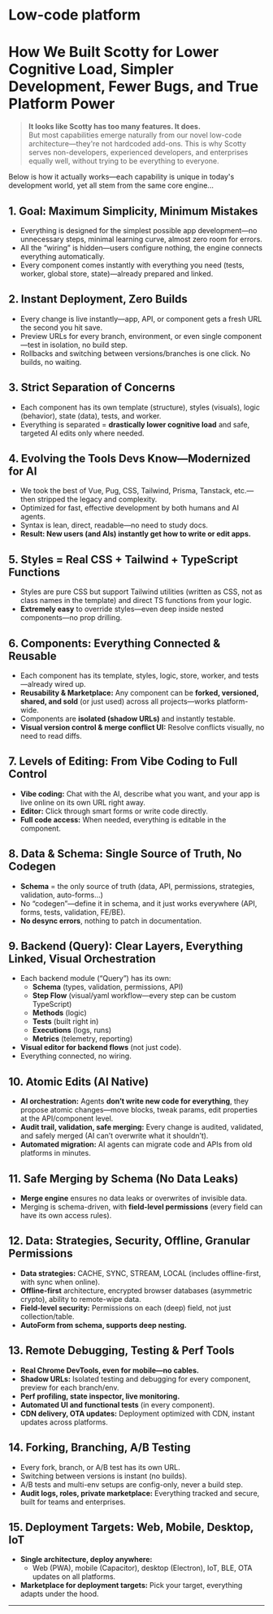 # Low-code platform

# How We Built Scotty for Lower Cognitive Load, Simpler Development, Fewer Bugs, and True Platform Power

> **It looks like Scotty has too many features. It does.**  
> But most capabilities emerge naturally from our novel low-code architecture—they're not hardcoded add-ons. This is why Scotty serves non-developers, experienced developers, and enterprises equally well, without trying to be everything to everyone.

Below is how it actually works—each capability is unique in today's development world, yet all stem from the same core engine...

## 1. Goal: Maximum Simplicity, Minimum Mistakes

* Everything is designed for the simplest possible app development—no unnecessary steps, minimal learning curve, almost zero room for errors.
* All the “wiring” is hidden—users configure nothing, the engine connects everything automatically.
* Every component comes instantly with everything you need (tests, worker, global store, state)—already prepared and linked.

## 2. Instant Deployment, Zero Builds

* Every change is live instantly—app, API, or component gets a fresh URL the second you hit save.
* Preview URLs for every branch, environment, or even single component—test in isolation, no build step.
* Rollbacks and switching between versions/branches is one click. No builds, no waiting.

## 3. Strict Separation of Concerns

* Each component has its own template (structure), styles (visuals), logic (behavior), state (data), tests, and worker.
* Everything is separated = **drastically lower cognitive load** and safe, targeted AI edits only where needed.

## 4. Evolving the Tools Devs Know—Modernized for AI

* We took the best of Vue, Pug, CSS, Tailwind, Prisma, Tanstack, etc.—then stripped the legacy and complexity.
* Optimized for fast, effective development by both humans and AI agents.
* Syntax is lean, direct, readable—no need to study docs.
* **Result: New users (and AIs) instantly get how to write or edit apps.**

## 5. Styles = Real CSS + Tailwind + TypeScript Functions

* Styles are pure CSS but support Tailwind utilities (written as CSS, not as class names in the template) and direct TS functions from your logic.
* **Extremely easy** to override styles—even deep inside nested components—no prop drilling.

## 6. Components: Everything Connected & Reusable

* Each component has its template, styles, logic, store, worker, and tests—already wired up.
* **Reusability & Marketplace:** Any component can be **forked, versioned, shared, and sold** (or just used) across all projects—works platform-wide.
* Components are **isolated (shadow URLs)** and instantly testable.
* **Visual version control & merge conflict UI:** Resolve conflicts visually, no need to read diffs.

## 7. Levels of Editing: From Vibe Coding to Full Control

* **Vibe coding:** Chat with the AI, describe what you want, and your app is live online on its own URL right away.
* **Editor:** Click through smart forms or write code directly.
* **Full code access:** When needed, everything is editable in the component.

## 8. Data & Schema: Single Source of Truth, No Codegen

* **Schema** = the only source of truth (data, API, permissions, strategies, validation, auto-forms…)
* No “codegen”—define it in schema, and it just works everywhere (API, forms, tests, validation, FE/BE).
* **No desync errors**, nothing to patch in documentation.

## 9. Backend (Query): Clear Layers, Everything Linked, Visual Orchestration

* Each backend module (“Query”) has its own:
  * **Schema** (types, validation, permissions, API)
  * **Step Flow** (visual/yaml workflow—every step can be custom TypeScript)
  * **Methods** (logic)
  * **Tests** (built right in)
  * **Executions** (logs, runs)
  * **Metrics** (telemetry, reporting)
* **Visual editor for backend flows** (not just code).
* Everything connected, no wiring.

## 10. Atomic Edits (AI Native)

* **AI orchestration:** Agents **don’t write new code for everything**, they propose atomic changes—move blocks, tweak params, edit properties at the API/component level.
* **Audit trail, validation, safe merging:** Every change is audited, validated, and safely merged (AI can’t overwrite what it shouldn’t).
* **Automated migration:** AI agents can migrate code and APIs from old platforms in minutes.

## 11. Safe Merging by Schema (No Data Leaks)

* **Merge engine** ensures no data leaks or overwrites of invisible data.
* Merging is schema-driven, with **field-level permissions** (every field can have its own access rules).

## 12. Data: Strategies, Security, Offline, Granular Permissions

* **Data strategies:** CACHE, SYNC, STREAM, LOCAL (includes offline-first, with sync when online).
* **Offline-first** architecture, encrypted browser databases (asymmetric crypto), ability to remote-wipe data.
* **Field-level security:** Permissions on each (deep) field, not just collection/table.
* **AutoForm from schema, supports deep nesting.**

## 13. Remote Debugging, Testing & Perf Tools

* **Real Chrome DevTools, even for mobile—no cables.**
* **Shadow URLs:** Isolated testing and debugging for every component, preview for each branch/env.
* **Perf profiling, state inspector, live monitoring.**
* **Automated UI and functional tests** (in every component).
* **CDN delivery, OTA updates:** Deployment optimized with CDN, instant updates across platforms.

## 14. Forking, Branching, A/B Testing

* Every fork, branch, or A/B test has its own URL.
* Switching between versions is instant (no builds).
* A/B tests and multi-env setups are config-only, never a build step.
* **Audit logs, roles, private marketplace:** Everything tracked and secure, built for teams and enterprises.

## 15. Deployment Targets: Web, Mobile, Desktop, IoT

* **Single architecture, deploy anywhere:**
  * Web (PWA), mobile (Capacitor), desktop (Electron), IoT, BLE, OTA updates on all platforms.
* **Marketplace for deployment targets:** Pick your target, everything adapts under the hood.

***

          